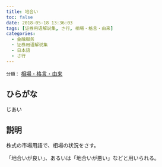 ```yaml
---
title: 地合い
toc: false
date: 2018-05-18 13:36:03
tags: [证券用语解说集, さ行, 相場・格言・由来]
categories:
  - 金融服务
  - 证券用语解说集
  - 日本語
  - さ行
---
```


`分類：` [相場・格言・由来](/tags/相場・格言・由来/)

## ひらがな

じあい

## 説明

株式の市場用語で、相場の状況をさす。

「地合いが良い」、あるいは「地合いが悪い」などと用いられる。
